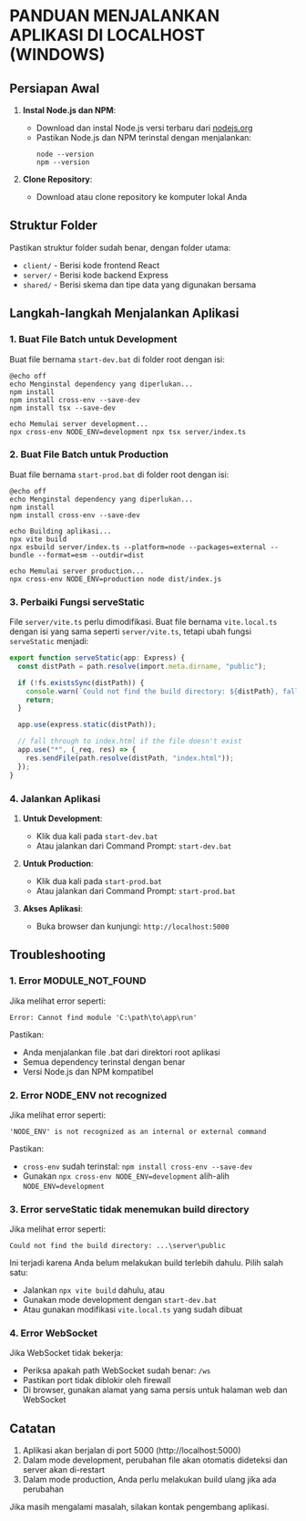 # PANDUAN MENJALANKAN APLIKASI DI LOCALHOST (WINDOWS)

## Persiapan Awal

1. **Instal Node.js dan NPM**:
   - Download dan instal Node.js versi terbaru dari [nodejs.org](https://nodejs.org/)
   - Pastikan Node.js dan NPM terinstal dengan menjalankan:
     ```
     node --version
     npm --version
     ```

2. **Clone Repository**:
   - Download atau clone repository ke komputer lokal Anda

## Struktur Folder

Pastikan struktur folder sudah benar, dengan folder utama:
- `client/` - Berisi kode frontend React
- `server/` - Berisi kode backend Express
- `shared/` - Berisi skema dan tipe data yang digunakan bersama

## Langkah-langkah Menjalankan Aplikasi

### 1. Buat File Batch untuk Development

Buat file bernama `start-dev.bat` di folder root dengan isi:

```batch
@echo off
echo Menginstal dependency yang diperlukan...
npm install
npm install cross-env --save-dev
npm install tsx --save-dev

echo Memulai server development...
npx cross-env NODE_ENV=development npx tsx server/index.ts
```

### 2. Buat File Batch untuk Production

Buat file bernama `start-prod.bat` di folder root dengan isi:

```batch
@echo off
echo Menginstal dependency yang diperlukan...
npm install
npm install cross-env --save-dev

echo Building aplikasi...
npx vite build
npx esbuild server/index.ts --platform=node --packages=external --bundle --format=esm --outdir=dist

echo Memulai server production...
npx cross-env NODE_ENV=production node dist/index.js
```

### 3. Perbaiki Fungsi serveStatic

File `server/vite.ts` perlu dimodifikasi. Buat file bernama `vite.local.ts` dengan isi yang sama seperti `server/vite.ts`, tetapi ubah fungsi `serveStatic` menjadi:

```typescript
export function serveStatic(app: Express) {
  const distPath = path.resolve(import.meta.dirname, "public");

  if (!fs.existsSync(distPath)) {
    console.warn(`Could not find the build directory: ${distPath}, falling back to development mode`);
    return;
  }

  app.use(express.static(distPath));

  // fall through to index.html if the file doesn't exist
  app.use("*", (_req, res) => {
    res.sendFile(path.resolve(distPath, "index.html"));
  });
}
```

### 4. Jalankan Aplikasi

1. **Untuk Development**:
   - Klik dua kali pada `start-dev.bat`
   - Atau jalankan dari Command Prompt: `start-dev.bat`

2. **Untuk Production**:
   - Klik dua kali pada `start-prod.bat`
   - Atau jalankan dari Command Prompt: `start-prod.bat`

3. **Akses Aplikasi**:
   - Buka browser dan kunjungi: `http://localhost:5000`

## Troubleshooting

### 1. Error MODULE_NOT_FOUND

Jika melihat error seperti:
```
Error: Cannot find module 'C:\path\to\app\run'
```

Pastikan:
- Anda menjalankan file .bat dari direktori root aplikasi
- Semua dependency terinstal dengan benar
- Versi Node.js dan NPM kompatibel

### 2. Error NODE_ENV not recognized

Jika melihat error seperti:
```
'NODE_ENV' is not recognized as an internal or external command
```

Pastikan:
- `cross-env` sudah terinstal: `npm install cross-env --save-dev`
- Gunakan `npx cross-env NODE_ENV=development` alih-alih `NODE_ENV=development`

### 3. Error serveStatic tidak menemukan build directory

Jika melihat error seperti:
```
Could not find the build directory: ...\server\public
```

Ini terjadi karena Anda belum melakukan build terlebih dahulu. Pilih salah satu:
- Jalankan `npx vite build` dahulu, atau
- Gunakan mode development dengan `start-dev.bat`
- Atau gunakan modifikasi `vite.local.ts` yang sudah dibuat

### 4. Error WebSocket

Jika WebSocket tidak bekerja:
- Periksa apakah path WebSocket sudah benar: `/ws`
- Pastikan port tidak diblokir oleh firewall
- Di browser, gunakan alamat yang sama persis untuk halaman web dan WebSocket

## Catatan

1. Aplikasi akan berjalan di port 5000 (http://localhost:5000)
2. Dalam mode development, perubahan file akan otomatis dideteksi dan server akan di-restart
3. Dalam mode production, Anda perlu melakukan build ulang jika ada perubahan

Jika masih mengalami masalah, silakan kontak pengembang aplikasi.